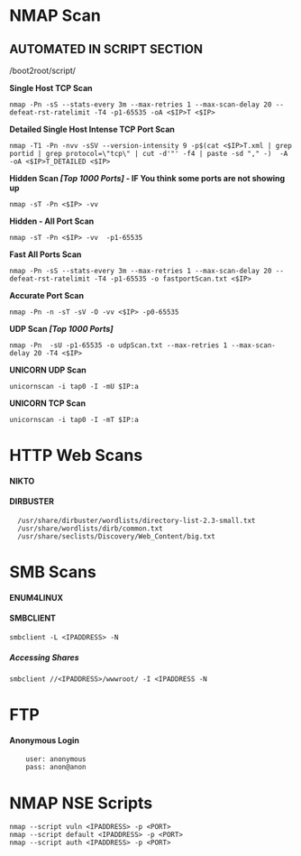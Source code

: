 
# NMAP Scan

## AUTOMATED IN SCRIPT SECTION
/boot2root/script/

**Single Host TCP Scan**
```
nmap -Pn -sS --stats-every 3m --max-retries 1 --max-scan-delay 20 --defeat-rst-ratelimit -T4 -p1-65535 -oA <$IP>T <$IP>
```
**Detailed Single Host Intense TCP Port Scan**
```
nmap -T1 -Pn -nvv -sSV --version-intensity 9 -p$(cat <$IP>T.xml | grep portid | grep protocol=\"tcp\" | cut -d'"' -f4 | paste -sd "," -)  -A -oA <$IP>T_DETAILED <$IP>
```


**Hidden Scan *[Top 1000 Ports]* - IF You think some ports are not showing up**
```
nmap -sT -Pn <$IP> -vv 
```
**Hidden - All Port Scan**
```
nmap -sT -Pn <$IP> -vv  -p1-65535
```
**Fast All Ports Scan**
```
nmap -Pn -sS --stats-every 3m --max-retries 1 --max-scan-delay 20 --defeat-rst-ratelimit -T4 -p1-65535 -o fastportScan.txt <$IP>
```
**Accurate Port Scan**
```
nmap -Pn -n -sT -sV -O -vv <$IP> -p0-65535 
```
**UDP Scan *[Top 1000 Ports]***
```
nmap -Pn  -sU -p1-65535 -o udpScan.txt --max-retries 1 --max-scan-delay 20 -T4 <$IP>
```

**UNICORN UDP Scan**
```
unicornscan -i tap0 -I -mU $IP:a
```
**UNICORN TCP Scan**
```
unicornscan -i tap0 -I -mT $IP:a
```


# HTTP Web Scans

#### NIKTO
#### DIRBUSTER
```
  /usr/share/dirbuster/wordlists/directory-list-2.3-small.txt
  /usr/share/wordlists/dirb/common.txt
  /usr/share/seclists/Discovery/Web_Content/big.txt
```

# SMB Scans

#### ENUM4LINUX
#### SMBCLIENT
```
smbclient -L <IPADDRESS> -N
```
##### Accessing Shares
```
smbclient //<IPADDRESS>/wwwroot/ -I <IPADDRESS -N
```

# FTP 

#### Anonymous Login
```
    user: anonymous
    pass: anon@anon
```
# NMAP NSE Scripts

```
nmap --script vuln <IPADDRESS> -p <PORT>
nmap --script default <IPADDRESS> -p <PORT>
nmap --script auth <IPADDRESS> -p <PORT>
```
